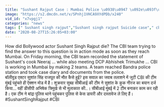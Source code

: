 ```yaml
---
title: "Sushant Rajput Case : Mumbai Police \u0938\u0947 \u092e\u093f\u0932\u0940 CBI Team,\u0932\u093f\u090f \u0938\u092d\u0940 \u0926\u0938\u094d\u0924\u093e\u0935\u0947\u091c \u0935\u0928\u0907\u0902\u0921\u093f\u092f\u093e \u0939\u093f\u0902\u0926\u0940"
image: "https://s2.dmcdn.net/v/SPnhj1VHCA9XYdPDb/x240"
vid_id: "x7vpgj1"
categories: "news"
tags: [" Sushant singh rajput","Sushant singh rajput Suicide case"," cbi investigation"]
date: "2020-08-27T15:26:05+03:00"
---
```

How did Bollywood actor Sushant Singh Rajput die? The CBI team trying to find the answer to this question is in action mode as soon as they reach Mumbai. On Friday morning, the CBI team recorded the statement of Sushant's cook Neeraj ... while also meeting DCP Abhishek Trimukhe ... CBI is working in Mumbai by making 2 teams. A team reached Bandra police station and took case diary and documents from the police.  <br>बॉलीवुड एक्टर सुशांत सिंह राजपूत की मौत कैसे हुई? इस सवाल का जवाब तलाशने में जुटी CBI की टीम मुंबई पहुंचते ही ऐक्‍शन मोड में है। शुक्रवार सुबह सीबीआई की टीम ने सुशांत के कुक नीरज का बयान दर्ज किया... वहीं डीसीपी अभिषेक त्रिमुखे से भी मुलाकात की..। सीबीआई मुंबई में 2 टीम बनाकर काम कर रही है। एक टीम ने बांद्रा पुलिस थाने पहुंचकर पुलिस से केस डायरी और दस्‍तावेज ले लिए हैं।   <br>#SushantSinghRajput #CBI
